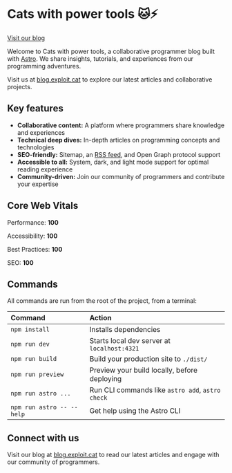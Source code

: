 # Cats with power tools 🐱⚡

[Visit our blog](https://blog.exploit.cat/)

Welcome to Cats with power tools, a collaborative programmer blog built with [Astro](https://astro.build/). We share insights, tutorials, and experiences from our programming adventures.

Visit us at [blog.exploit.cat](https://blog.exploit.cat/) to explore our latest articles and collaborative projects.

## Key features

- **Collaborative content:** A platform where programmers share knowledge and experiences
- **Technical deep dives:** In-depth articles on programming concepts and technologies
- **SEO-friendly:** Sitemap, an [RSS feed](https://blog.exploit.cat/rss.xml), and Open Graph protocol support
- **Accessible to all:** System, dark, and light mode support for optimal reading experience
- **Community-driven:** Join our community of programmers and contribute your expertise

## Core Web Vitals

Performance: **100**

Accessibility: **100**

Best Practices: **100**

SEO: **100**

## Commands

All commands are run from the root of the project, from a terminal:

| Command                   | Action                                           |
| :------------------------ | :----------------------------------------------- |
| `npm install`             | Installs dependencies                            |
| `npm run dev`             | Starts local dev server at `localhost:4321`      |
| `npm run build`           | Build your production site to `./dist/`          |
| `npm run preview`         | Preview your build locally, before deploying     |
| `npm run astro ...`       | Run CLI commands like `astro add`, `astro check` |
| `npm run astro -- --help` | Get help using the Astro CLI                     |

## Connect with us

Visit our blog at [blog.exploit.cat](https://blog.exploit.cat/) to read our latest articles and engage with our community of programmers.
